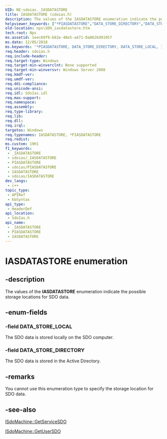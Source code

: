 ```yaml
---
UID: NE:sdoias._IASDATASTORE
title: IASDATASTORE (sdoias.h)
description: The values of the IASDATASTORE enumeration indicate the possible storage locations for SDO data.
helpviewer_keywords: ["*PIASDATASTORE","DATA_STORE_DIRECTORY","DATA_STORE_LOCAL","IASDATASTORE","IASDATASTORE enumeration [Network Policy Server]","PIASDATASTORE","PIASDATASTORE enumeration pointer [Network Policy Server]","_sdo_iasdatastore","nps.SDO_iasdatastore","sdo.iasdatastore","sdoias/DATA_STORE_DIRECTORY","sdoias/DATA_STORE_LOCAL","sdoias/IASDATASTORE","sdoias/PIASDATASTORE"]
old-location: nps\SDO_iasdatastore.htm
tech.root: Nps
ms.assetid: 1eec69f9-b82e-48e5-a471-0a0626d91957
ms.date: 12/05/2018
ms.keywords: '*PIASDATASTORE, DATA_STORE_DIRECTORY, DATA_STORE_LOCAL, IASDATASTORE, IASDATASTORE enumeration [Network Policy Server], PIASDATASTORE, PIASDATASTORE enumeration pointer [Network Policy Server], _sdo_iasdatastore, nps.SDO_iasdatastore, sdo.iasdatastore, sdoias/DATA_STORE_DIRECTORY, sdoias/DATA_STORE_LOCAL, sdoias/IASDATASTORE, sdoias/PIASDATASTORE'
req.header: sdoias.h
req.include-header: 
req.target-type: Windows
req.target-min-winverclnt: None supported
req.target-min-winversvr: Windows Server 2008
req.kmdf-ver: 
req.umdf-ver: 
req.ddi-compliance: 
req.unicode-ansi: 
req.idl: SdoIas.idl
req.max-support: 
req.namespace: 
req.assembly: 
req.type-library: 
req.lib: 
req.dll: 
req.irql: 
targetos: Windows
req.typenames: IASDATASTORE, *PIASDATASTORE
req.redist: 
ms.custom: 19H1
f1_keywords:
 - _IASDATASTORE
 - sdoias/_IASDATASTORE
 - PIASDATASTORE
 - sdoias/PIASDATASTORE
 - IASDATASTORE
 - sdoias/IASDATASTORE
dev_langs:
 - c++
topic_type:
 - APIRef
 - kbSyntax
api_type:
 - HeaderDef
api_location:
 - SdoIas.h
api_name:
 - _IASDATASTORE
 - PIASDATASTORE
 - IASDATASTORE
---
```


# IASDATASTORE enumeration


## -description

The values of the 
<b>IASDATASTORE</b> enumeration indicate the possible storage locations for SDO data.

## -enum-fields

### -field DATA_STORE_LOCAL

The SDO data is stored locally on the SDO computer.

### -field DATA_STORE_DIRECTORY

The SDO data is stored in the Active Directory.

## -remarks

You cannot use this enumeration type to specify the storage location for SDO data.

## -see-also

<a href="/windows/desktop/api/sdoias/nf-sdoias-isdomachine-getservicesdo">ISdoMachine::GetServiceSDO</a>



<a href="/windows/desktop/api/sdoias/nf-sdoias-isdomachine-getusersdo">ISdoMachine::GetUserSDO</a>

